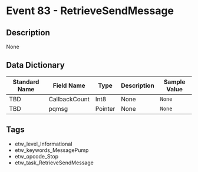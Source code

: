 # Event 83 - RetrieveSendMessage

## Description
None

## Data Dictionary
|Standard Name|Field Name|Type|Description|Sample Value|
|---|---|---|---|---|
|TBD|CallbackCount|Int8|None|`None`|
|TBD|pqmsg|Pointer|None|`None`|

## Tags
* etw_level_Informational
* etw_keywords_MessagePump
* etw_opcode_Stop
* etw_task_RetrieveSendMessage